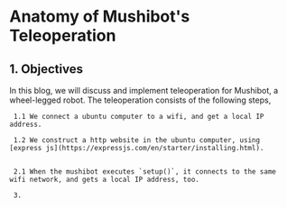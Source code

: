 # Anatomy of Mushibot's Teleoperation

## 1. Objectives

In this blog, we will discuss and implement teleoperation for Mushibot, a wheel-legged robot. The teleoperation consists of the following steps, 

     1.1 We connect a ubuntu computer to a wifi, and get a local IP address.  
     
     1.2 We construct a http website in the ubuntu computer, using [express js](https://expressjs.com/en/starter/installing.html). 


     2.1 When the mushibot executes `setup()`, it connects to the same wifi network, and gets a local IP address, too.

     3. 
